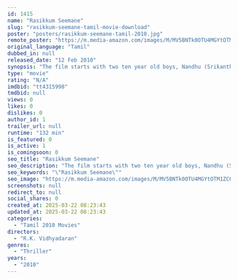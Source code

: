 ```yaml
---
id: 1415
name: "Rasikkum Seemane"
slug: "rasikkum-seemane-tamil-movie-download"
poster: "posters/rasikkum-seemane-tamil-2010.jpg"
remote_poster: "https://m.media-amazon.com/images/M/MV5BNTk0OTU4MGYtOTM1ZC00MWE5LTk4ZGYtZmRiMzg0MzI1ZjEzXkEyXkFqcGdeQXVyODk1MzE5NDA@._V1_SX300.jpg"
original_language: "Tamil"
dubbed_in: null
released_date: "12 Feb 2010"
synopsis: "The film starts with two ten year old boys, Nandhu (Srikanth) and Aravind (Aravind Akash), arguing heatedly about Gayathri (Navya Nair) and who loves her the most. As the young girl herself remarks, they are all only in seventh st..."
type: "movie"
rating: "N/A"
imdbid: "tt4315998"
tmdbid: null
views: 0
likes: 0
dislikes: 0
author_id: 1
trailer_url: null
runtime: "132 min"
is_featured: 0
is_active: 1
is_comingsoon: 0
seo_title: "Rasikkum Seemane"
seo_description: "The film starts with two ten year old boys, Nandhu (Srikanth) and Aravind (Aravind Akash), arguing heatedly about Gayathri (Navya Nair) and who loves her the most. As the young girl herself remarks, they are all only in seventh st..."
seo_keywords: "\"Rasikkum Seemane\""
seo_image: "https://m.media-amazon.com/images/M/MV5BNTk0OTU4MGYtOTM1ZC00MWE5LTk4ZGYtZmRiMzg0MzI1ZjEzXkEyXkFqcGdeQXVyODk1MzE5NDA@._V1_SX300.jpg"
screenshots: null
redirect_to: null
social_shares: 0
created_at: 2025-03-22 08:23:43
updated_at: 2025-03-22 08:23:43
categories:
  - "Tamil 2010 Movies"
directors:
  - "R.K. Vidhyadaran"
genres:
  - "Thriller"
years:
  - "2010"
---
```


